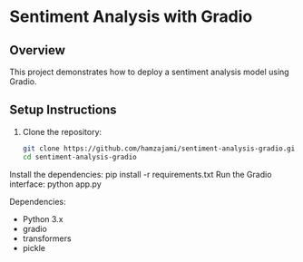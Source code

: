 # Sentiment Analysis with Gradio

## Overview
This project demonstrates how to deploy a sentiment analysis model using Gradio.

## Setup Instructions
1. Clone the repository:
   ```bash
   git clone https://github.com/hamzajami/sentiment-analysis-gradio.git
   cd sentiment-analysis-gradio
Install the dependencies:
  pip install -r requirements.txt
Run the Gradio interface:
  python app.py

Dependencies:
- Python 3.x
- gradio
- transformers
- pickle
